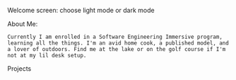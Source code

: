 Welcome screen: 
    choose light mode or dark mode

About Me:
    
    Currently I am enrolled in a Software Engineering Immersive program, learning all the things. I'm an avid home cook, a published model, and a lover of outdoors. Find me at the lake or on the golf course if I'm not at my lil desk setup.

Projects
